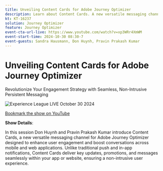 ```yaml
---
title: Unveiling Content Cards for Adobe Journey Optimizer
description: Learn about Content Cards. A new versatile messaging channel in Adobe Journey Optimizer that enhances user engagement without being intrusive.
kt: KT-16237
solution: Journey Optimizer
feature: Journey Optimizer
event-cta-url-live: https://www.youtube.com/watch?v=xp3WRr4XmWM
event-start-time: 2024-10-30 08:30-7
event-guests: Sandra Hausmann, Don Huynh, Pravin Prakash Kumar
---
```

# Unveiling Content Cards for Adobe Journey Optimizer

Revolutionize Your Engagement Strategy with Seamless, Non-Intrusive Persistent Messaging 

<img alt="Experience League LIVE October 30 2024" src="/Users/betseyw/Documents/GitHub/events.en/help/experience-league-live/episodes/assets/30Oct24-webbanner.png">

[Bookmark the show on YouTube](https://www.youtube.com/watch?v=xp3WRr4XmWM) 

**Show Details**:
 
In this session Don Huynh and Pravin Prakash Kumar introduce Content Cards, a new versatile messaging channel for Adobe Journey Optimizer designed to enhance user engagement and boost conversations across mobile and web applications. Unlike traditional push and in-app notifications, Content Cards deliver key updates, promotions, and messages seamlessly within your app or website, ensuring a non-intrusive user experience. 
